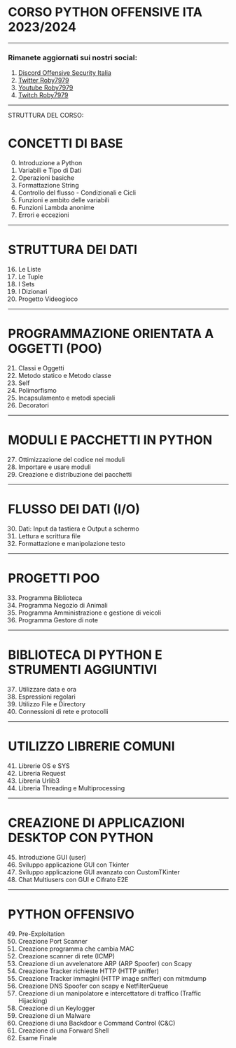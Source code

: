 # CORSO PYTHON OFFENSIVE ITA 2023/2024 

---

### Rimanete aggiornati sui nostri social:
1. [Discord Offensive Security Italia](https://discord.gg/FEjgBMdAeA)
2. [Twitter Roby7979](https://twitter.com/ModernNaval)
3. [Youtube Roby7979](https://www.youtube.com/channel/UCAwPX5amsoJBiJyj-vmHhcQ)
4. [Twitch Roby7979](https://www.twitch.tv/roby7979)

---

STRUTTURA DEL CORSO:

# CONCETTI DI BASE
0. Introduzione a Python
2. Variabili e Tipo di Dati
10. Operazioni basiche
11. Formattazione String
12. Controllo del flusso - Condizionali e Cicli
13. Funzioni e ambito delle variabili
14. Funzioni Lambda anonime
15. Errori e eccezioni

---

# STRUTTURA DEI DATI
16. Le Liste
17. Le Tuple
18. I Sets
19. I Dizionari
20. Progetto Videogioco

---

# PROGRAMMAZIONE ORIENTATA A OGGETTI (POO)
21. Classi e Oggetti
22. Metodo statico e Metodo classe
23. Self
24. Polimorfismo 
25. Incapsulamento e metodi speciali
26. Decoratori

---

# MODULI E PACCHETTI IN PYTHON
27. Ottimizzazione del codice nei moduli
28. Importare e usare moduli
29. Creazione e distribuzione dei pacchetti

---

# FLUSSO DEI DATI (I/O)
30. Dati: Input da tastiera e Output a schermo
31. Lettura e scrittura file
32. Formattazione e manipolazione testo

---

# PROGETTI POO
33. Programma Biblioteca
34. Programma Negozio di Animali
35. Programma Amministrazione e gestione di veicoli
36. Programma Gestore di note

---

# BIBLIOTECA DI PYTHON E STRUMENTI AGGIUNTIVI
37. Utilizzare data e ora
38. Espressioni regolari
39. Utilizzo File e Directory
40. Connessioni di rete e protocolli

---

# UTILIZZO LIBRERIE COMUNI
41. Librerie OS e SYS
42. Libreria Request
43. Libreria Urlib3
44. Libreria Threading e Multiprocessing

---

# CREAZIONE DI APPLICAZIONI DESKTOP CON PYTHON
45. Introduzione GUI (user)
46. Sviluppo applicazione GUI con Tkinter
47. Sviluppo applicazione GUI avanzato con CustomTKinter
48. Chat Multiusers con GUI e Cifrato E2E

---

# PYTHON OFFENSIVO
49. Pre-Exploitation
50. Creazione Port Scanner
51. Creazione programma che cambia MAC
52. Creazione scanner di rete (ICMP)
53. Creazione di un avvelenatore ARP (ARP Spoofer) con Scapy
54. Creazione Tracker richieste HTTP (HTTP sniffer)
55. Creazione Tracker immagini (HTTP image sniffer) con mitmdump
56. Creazione DNS Spoofer con scapy e NetfilterQueue
57. Creazione di un manipolatore e intercettatore di traffico (Traffic Hijacking)
58. Creazione di un Keylogger
59. Creazione di un Malware
60. Creazione di una Backdoor e Command Control (C&C)
61. Creazione di una Forward Shell
62. Esame Finale
